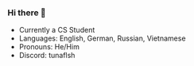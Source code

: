 ### Hi there 👋

- Currently a CS Student
- Languages: English, German, Russian, Vietnamese
- Pronouns: He/Him
- Discord: tunaflsh

<!--
Here is my gist on AI papers I find important and relevant: [My Personal Collection of AI Papers](https://gist.github.com/tunaflsh/b391441be5254218ab665c64cef53272)

<!--
**tunaflsh/tunaflsh** is a ✨ _special_ ✨ repository because its `README.md` (this file) appears on your GitHub profile.

Here are some ideas to get you started:

- 🔭 I’m currently working on ...
- 🌱 I’m currently learning ...
- 👯 I’m looking to collaborate on ...
- 🤔 I’m looking for help with ...
- 💬 Ask me about ...
- 📫 How to reach me: ...
- 😄 Pronouns: ...
- ⚡ Fun fact: ...
-->
